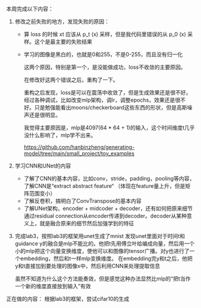 本周完成以下内容：

1. 修改之前失败的地方，发现失败的原因：
   - 算 loss 的时候 xt 应该从 p_t (x) 采样，但是我代码里错误的从 p_0 (x) 采样。这个是最主要的失败结果
   - 学习的图像是黑白的，也就是0和255，不是0-255，而且没有归一化
   
     这两个原因，特别是第一个，是没能做成功，loss不收敛的主要原因。

     在修改好这两个错误之后，重构了一下。

     重构之后发现，loss是可以在震荡中收敛了，但是生成效果还是很不好。经过各种调试，比如改变mlp架构，调lr，调整epochs，效果还是很不好。只是勉强能看出moons/checkerboard这些东西的形状，但是高斯噪声还是很明显。

     我觉得主要原因是，mlp是4097(64 * 64 + 1)的输入，这个时间维度t几乎没什么影响了，mlp学不出来。

     https://github.com/hanbinzheng/generating-model/tree/main/small_project/toy_examples

2. 学习CNN和UNet的内容
   - 了解了CNN的基本内容，比如conv，stride，padding，pooling等内容，了解CNN是“extract abstract feature“ （体现在feature量上升，但是矩阵范围变小）
   - 了解反卷积，搞明白了ConvTranspose的基本内容
   - 了解UNet架构，encoder + midcoder + decoder，还有如何把原来细节通过residual connection从encoder传递到decoder。decoder从某种意义上，就是融合原来的细节然后加强学到的特征

3. 完成lab3，按照lab3的框架用unet生成了mnist
   发现unet里面对于时间t和guidance y的融合是mlp不能比的。他把t先用傅立叶给编成向量，然后用一个小的mlp把这个向量变换维度，使他可以和图像的tensor广播。对y也进行了一个embedding，然后和t一样mlp变换维度。
   在embedding完y和t之后，他把y和t直接加到要处理的图像x中，然后利用CNN来处理提取信息

   虽然不知道为什么这个方法能奏效，但是感觉这种办法显然比mlp的“把t当作一个新的维度直接放到输入”有效


正在做的内容：
根据lab3的框架，尝试cifar10的生成
